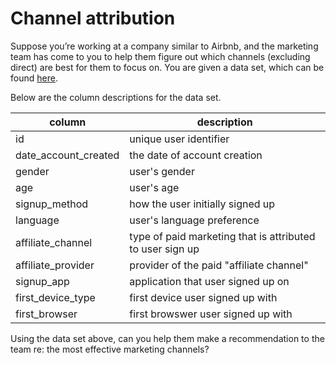 # Channel attribution

Suppose you’re working at a company similar to Airbnb, and the marketing team has come to you to help them figure out which channels (excluding direct) are best for them to focus on. You are given a data set, which can be found [here](https://docs.google.com/spreadsheets/d/1uNa9tpo8AEeJ9va_PU5AoIj430Iu4VFkML6twCyYy2A/edit#gid=166651861).

Below are the column descriptions for the data set.

| column | description |
|--------|-------------|
| id | unique user identifier |
| date_account_created | the date of account creation |
| gender | user's gender |
| age | user's age |
| signup_method | how the user initially signed up |
| language | user's language preference |
| affiliate_channel | type of paid marketing that is attributed to user sign up |
| affiliate_provider | provider of the paid "affiliate channel" |
| signup_app | application that user signed up on |
| first_device_type | first device user signed up with |
| first_browser | first browswer user signed up with |

Using the data set above, can you help them make a recommendation to the team re: the most effective marketing channels?
